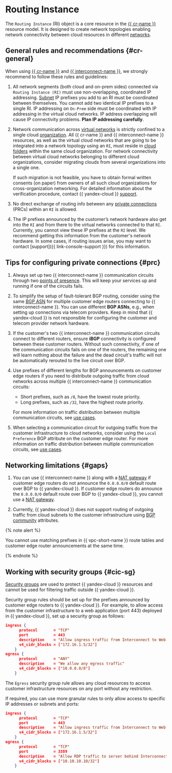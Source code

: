 # Routing Instance

The `Routing Instance` (RI) object is a core resource in the [{{ cr-name }}](./index.md) resource model. It is designed to create network topologies enabling network connectivity between cloud resources in different [networks](../../vpc/concepts/network.md).

## General rules and recommendations {#cr-general}

When using [{{ cr-name }}](./index.md) and [{{ interconnect-name }}](../../interconnect/concepts/index.md), we strongly recommend to follow these rules and guidelines:

1. All network segments (both cloud and on-prem sides) connected via `Routing Instance (RI)` must use non-overlapping, coordinated IP addressing. [Subnet](../../vpc/concepts/network.md#subnet) IP prefixes you add to an RI must be coordinated between themselves. You cannot add two identical IP prefixes to a single RI. IP addressing on `On-Prem` side must be coordinated with IP addressing in the virtual cloud networks. IP address overlapping will cause IP connectivity problems. **Plan IP addressing carefully**.

1. Network communication across [virtual networks](../../vpc/concepts/network.md) is strictly confined to a single cloud [organization](../../organization/concepts/organization.md). All {{ cr-name }} and {{ interconnect-name }} resources, as well as the virtual cloud networks that are going to be integrated into a network topology using an `RI`, must reside in [cloud folders](../../resource-manager/concepts/resources-hierarchy.md#folder) within the same cloud organization. For network connectivity between virtual cloud networks belonging to different cloud organizations, consider migrating clouds from several organizations into a single one.

    If such migration is not feasible, you have to obtain formal written consents (on paper) from owners of all such cloud organizations for cross-organization networking. For detailed information about the verification procedure, contact {{ yandex-cloud }} [support](../../support/overview.md).

1. No direct exchange of routing info between any [private connections](../../interconnect/concepts/priv-con.md) (PRCs) within an `RI` is allowed.

1. The IP prefixes announced by the customer’s network hardware also get into the `RI` and from there to the virtual networks connected to that `RI`. Currently, you cannot view these IP prefixes at the `RI` level. We recommend getting this information from the customer's network hardware. In some cases, if routing issues arise, you may want to contact [support]({{ link-console-support }}) for this information.

## Tips for configuring private connections {#prc} 

1. Always set up two {{ interconnect-name }} communication circuits through two [points of presence](../../interconnect/concepts/pops.md). This will keep your services up and running if one of the circuits fails.

1. To simplify the setup of fault-tolerant BGP routing, consider using the same [BGP ASN](../../interconnect/concepts/priv-con.md#bgp-asn) for multiple customer edge routers connecting to {{ interconnect-name }}. You can use different **BGP ASNs**, e.g., when setting up connections via telecom providers. Keep in mind that {{ yandex-cloud }} is not responsible for configuring the customer and telecom provider network hardware.

1. If the customer's two {{ interconnect-name }} communication circuits connect to different routers, ensure **iBGP** connectivity is configured between these customer routers. Without such connectivity, if one of the communication circuits fails on one of the routers, the remaining one will learn nothing about the failure and the dead circuit's traffic will not be automatically rerouted to the live circuit over BGP.

1. Use prefixes of different lengths for BGP announcements on customer edge routers if you need to distribute outgoing traffic from cloud networks across multiple {{ interconnect-name }} communication circuits:
    * Short prefixes, such as `/8`, have the lowest route priority.
    * Long prefixes, such as `/32`, have the highest route priority.

    For more information on traffic distribution between multiple communication circuits, see [use cases](../scenarios/index.md).

1. When selecting a communication circuit for outgoing traffic from the customer infrastructure to cloud networks, consider using the `Local Preference` BGP attribute on the customer edge router. For more information on traffic distribution between multiple communication circuits, see [use cases](../scenarios/index.md).


## Networking limitations {#gaps}

1. You can use {{ interconnect-name }} along with a [NAT gateway](../../vpc/operations/create-nat-gateway.md) if customer edge routers do not announce the `0.0.0.0/0` default route over BGP to {{ yandex-cloud }}. If customer edge routers do announce the `0.0.0.0/0` default route over BGP to {{ yandex-cloud }}, you cannot use a [NAT gateway](../../vpc/operations/create-nat-gateway.md).

1. Currently, {{ yandex-cloud }} does not support routing of outgoing traffic from cloud subnets to the customer infrastructure using [BGP community](https://linkmeup.gitbook.io/sdsm/8.1.-ibgp/3.-atributy-bgp/4.-community/0.-teoriya) attributes.

{% note alert %}

You cannot use matching prefixes in {{ vpc-short-name }} route tables and customer edge router announcements at the same time.

{% endnote %}


## Working with security groups {#cic-sg}

[Security groups](../../vpc/concepts/security-groups.md) are used to protect {{ yandex-cloud }} resources and cannot be used for filtering traffic outside {{ yandex-cloud }}.

Security group rules should be set up for the prefixes announced by customer edge routers to {{ yandex-cloud }}. For example, to allow access from the customer infrastructure to a web application (port 443) deployed in {{ yandex-cloud }}, set up a security group as follows:

```json
ingress {
      protocol       = "TCP"
      port           = 443
      description    = "Allow ingress traffic from Interconnect to Web server"
      v4_cidr_blocks = ["172.16.1.5/32"]
    }
egress {
      protocol       = "ANY"
      description    = "We allow any egress traffic"
      v4_cidr_blocks = ["10.0.0.0/8"]
    }
```

The `Egress` security group rule allows any cloud resources to access customer infrastructure resources on any port without any restriction.

If required, you can use more granular rules to only allow access to specific IP addresses or subnets and ports:

```json
ingress {
      protocol       = "TCP"
      port           = 443
      description    = "Allow ingress traffic from Interconnect to Web server"
      v4_cidr_blocks = ["172.16.1.5/32"]
    }
egress {
      protocol       = "TCP"
      port           = 3389
      description    = "Allow RDP traffic to server behind Interconnect"
      v4_cidr_blocks = ["10.10.10.10/32"]
    }
```

